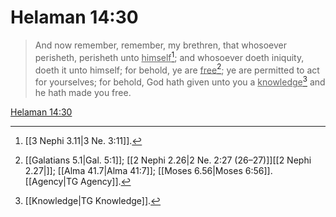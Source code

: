# Helaman 14:30

> And now remember, remember, my brethren, that whosoever perisheth, perisheth unto <u>himself</u>[^a]; and whosoever doeth iniquity, doeth it unto himself; for behold, ye are <u>free</u>[^b]; ye are permitted to act for yourselves; for behold, God hath given unto you a <u>knowledge</u>[^c] and he hath made you free.

[Helaman 14:30](https://www.churchofjesuschrist.org/study/scriptures/bofm/hel/14?lang=eng&id=p30#p30)


[^a]: [[3 Nephi 3.11|3 Ne. 3:11]].  
[^b]: [[Galatians 5.1|Gal. 5:1]]; [[2 Nephi 2.26|2 Ne. 2:27 (26–27)]][[2 Nephi 2.27|]]; [[Alma 41.7|Alma 41:7]]; [[Moses 6.56|Moses 6:56]]. [[Agency|TG Agency]].  
[^c]: [[Knowledge|TG Knowledge]].  
